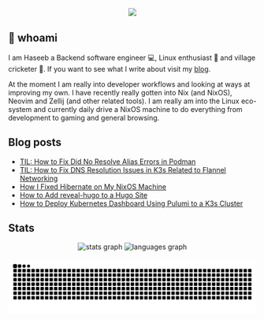 <div align="center">
  <img height="150" src="https://gitlab.com/uploads/-/system/project/avatar/40020538/37decf44c034050aa85e287982dfc91d5841db78_1_.png"  />
</div>

## 👋 whoami

I am Haseeb a Backend software engineer 💻, Linux enthusiast 🐧 and village cricketer 🏏.
If you want to see what I write about visit my [blog](https://haseebmajid.dev/posts).

At the moment I am really into developer workflows and looking at ways at improving my own. I have recently really
gotten into Nix (and NixOS), Neovim and Zellij (and other related tools). I am really am into the Linux eco-system
and currently daily drive a NixOS machine to do everything from development to gaming and general browsing.

## Blog posts
<!-- BLOG-POST-LIST:START -->
- [TIL: How to Fix Did No Resolve Alias Errors in Podman](https://haseebmajid.dev/posts/2024-06-15-til-how-to-fix-did-no-resolve-alias-errors-in-podman/)
- [TIL: How to Fix DNS Resolution Issues in K3s Related to Flannel Networking](https://haseebmajid.dev/posts/2024-06-02-til-how-to-fix-dns-resolution-issues-in-k3s-related-to-flannel-networking/)
- [How I Fixed Hibernate on My NixOS Machine](https://haseebmajid.dev/posts/2024-05-27-how-i-fixed-hibernation-on-my-nixos-machine/)
- [How to Add reveal-hugo to a Hugo Site](https://haseebmajid.dev/posts/2024-05-26-how-to-add-hugo-revealjs-to-a-hugo-site/)
- [How to Deploy Kubernetes Dashboard Using Pulumi to a K3s Cluster](https://haseebmajid.dev/posts/2024-05-24-how-to-deploy-kubernetes-dashboard-using-pulumi-to-a-k3s-cluster/)
<!-- BLOG-POST-LIST:END -->

## Stats

<div align="center">
  <img src="https://github-readme-stats.vercel.app/api?username=hmajid2301&hide_title=false&hide_rank=false&show_icons=true&include_all_commits=true&count_private=true&disable_animations=false&theme=dracula&locale=en&hide_border=false" height="150" alt="stats graph"  />
  <img src="https://github-readme-stats.vercel.app/api/top-langs?username=hmajid2301&locale=en&hide_title=false&layout=compact&card_width=320&langs_count=5&theme=dracula&hide_border=false" height="150" alt="languages graph"  />
</div>

<br clear="both">

<img src="https://raw.githubusercontent.com/hmajid2301/hmajid2301/output/snake.svg" alt="Snake animation" />

